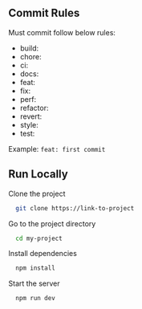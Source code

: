 
## Commit Rules

Must commit follow below rules:
- build:
- chore:
- ci:
- docs:
- feat:
- fix:
- perf:
- refactor:
- revert:
- style:
- test:

Example:
```feat: first commit```

## Run Locally

Clone the project

```bash
  git clone https://link-to-project
```

Go to the project directory

```bash
  cd my-project
```

Install dependencies

```bash
  npm install
```

Start the server

```bash
  npm run dev
```
